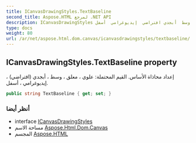 ```yaml
---
title: ICanvasDrawingStyles.TextBaseline
second_title: Aspose.HTML لمرجع .NET API
description: ICanvasDrawingStyles ملكية. إعداد محاذاة الأساس. القيم المحتملة علوي  معلق  وسط  أبجدي افتراضي  إيديوغرامي  أسفل.
type: docs
weight: 80
url: /ar/net/aspose.html.dom.canvas/icanvasdrawingstyles/textbaseline/
---
```

## ICanvasDrawingStyles.TextBaseline property

إعداد محاذاة الأساس. القيم المحتملة: علوي ، معلق ، وسط ، أبجدي (افتراضي) ، إيديوغرامي ، أسفل.

```csharp
public string TextBaseline { get; set; }
```

### أنظر أيضا

* interface [ICanvasDrawingStyles](../)
* مساحة الاسم [Aspose.Html.Dom.Canvas](../../icanvasdrawingstyles/)
* المجسم [Aspose.HTML](../../../)


